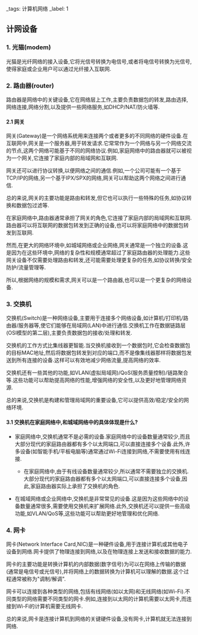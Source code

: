 _tags: 计算机网络
_label: 1

## 计网设备

### 1. 光猫(modem)
光猫是光纤网络的接入设备,它将光信号转换为电信号,或者将电信号转换为光信号,使得家庭或企业用户可以通过光纤接入互联网.

### 2. 路由器(router)
路由器是网络中的关键设备,它在网络层上工作,主要负责数据包的转发,路由选择,网络连接,网络分割,以及提供一些网络服务,如DHCP/NAT/防火墙等.

#### 2.1 网关
网关(Gateway)是一个网络系统用来连接两个或者更多的不同网络的硬件设备.在互联网中,网关是一个服务器,用于转发请求.它常常作为一个网络与另一个网络交流的节点,这两个网络可能基于不同的网络协议.例如,家庭网络中的路由器就可以被视为一个网关,它连接了家庭内部的局域网和互联网.

网关还可以进行协议转换,以便网络之间的通信.例如,一个公司可能有一个基于TCP/IP的网络,另一个基于IPX/SPX的网络,网关可以帮助这两个网络之间进行通信.

总的来说,网关的主要功能是路由和转发,但它也可以执行一些特殊的任务,如协议转换和数据包过滤等.

在家庭网络中,路由器通常承担了网关的角色,它连接了家庭内部的局域网和互联网.路由器可以将互联网的数据包转发到正确的设备,也可以将家庭网络中的数据包转发到互联网.

然而,在更大的网络环境中,如城域网络或企业网络,网关通常是一个独立的设备.这是因为在这些环境中,网络的复杂性和规模通常超过了家庭路由器的处理能力.这些网关设备不仅需要处理路由和转发,还可能需要处理更复杂的任务,如协议转换/安全防护/流量管理等.

所以,根据网络的规模和需求,网关可以是一个路由器,也可以是一个更复杂的网络设备.

### 3. 交换机
交换机(Switch)是一种网络设备,主要用于连接多个网络设备,如计算机/打印机/路由器/服务器等,使它们能够在局域网(LAN)中进行通信.交换机工作在数据链路层(OSI模型的第二层),主要负责数据包的接收/处理和转发.

交换机的工作方式比集线器更智能.当交换机接收到一个数据包时,它会检查数据包的目标MAC地址,然后将数据包转发到对应的端口,而不是像集线器那样将数据包发送到所有连接的设备.这样可以有效地减少网络流量,提高网络的效率.

交换机还有一些其他的功能,如VLAN(虚拟局域网)/QoS(服务质量控制)/链路聚合等.这些功能可以帮助提高网络的性能,增强网络的安全性,以及更好地管理网络资源.

总的来说,交换机是构建和管理局域网的重要设备,它可以提供高效/稳定/安全的网络环境.

#### 3.1 交换机在家庭网络中,和城域网络中的具体体现是什么?
* 家庭网络中,交换机通常不是必需的设备.家庭网络中的设备数量通常较少,而且大部分现代的家庭路由器都有多个以太网端口,可以直接连接多个设备.此外,许多设备(如智能手机/平板电脑等)通常通过Wi-Fi连接到网络,不需要使用有线连接.
  * 在家庭网络中,由于有线设备数量通常较少,所以通常不需要独立的交换机.大部分现代的家庭路由器都有多个以太网端口,可以直接连接多个设备,因此,家庭路由器实际上承担了交换机的角色.

* 在城域网络或企业网络中,交换机是非常常见的设备.这是因为这些网络中的设备数量通常很多,需要使用交换机来扩展网络.此外,交换机还可以提供一些高级功能,如VLAN/QoS等,这些功能可以帮助更好地管理和优化网络.

### 4. 网卡
网卡(Network Interface Card,NIC)是一种硬件设备,用于连接计算机或其他电子设备到网络.网卡提供了物理连接到网络,以及在物理连接上发送和接收数据的能力.

网卡的主要功能是转换计算机的内部数据(数字信号)为可以在网络上传输的数据(通常是电信号或光信号),并将网络上的数据转换为计算机可以理解的数据.这个过程通常被称为"调制/解调".

网卡可以连接到各种类型的网络,包括有线网络(如以太网)和无线网络(如Wi-Fi).不同类型的网络需要不同类型的网卡.例如,连接到以太网的计算机需要以太网卡,而连接到Wi-Fi的计算机需要无线网卡.

总的来说,网卡是连接计算机到网络的关键硬件设备,没有网卡,计算机就无法连接到网络.